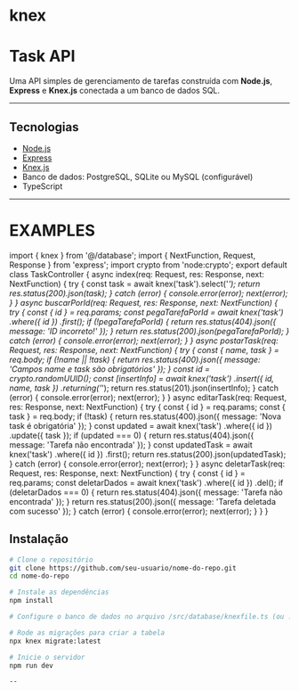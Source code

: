 # knex
# Task API

Uma API simples de gerenciamento de tarefas construída com **Node.js**, **Express** e **Knex.js** conectada a um banco de dados SQL.

---

## Tecnologias

- [Node.js](https://nodejs.org/)
- [Express](https://expressjs.com/)
- [Knex.js](https://knexjs.org/)
- Banco de dados: PostgreSQL, SQLite ou MySQL (configurável)
- TypeScript

---

# EXAMPLES

import { knex } from '@/database';
import { NextFunction, Request, Response } from 'express';
import crypto from 'node:crypto';
export default class TaskController {
    async index(req: Request, res: Response, next: NextFunction) {
        try {
            const task = await knex('task').select('*');
            return res.status(200).json(task);
        } catch (error) {
            console.error(error);
            next(error);
        }
    }
    async buscarPorId(req: Request, res: Response, next: NextFunction) {
        try {
            const { id } = req.params;
            const pegaTarefaPorId = await knex('task')
                .where({ id })
                .first();
            if (!pegaTarefaPorId) {
                return res.status(404).json({ message: 'ID incorreto!' });
            }
            return res.status(200).json(pegaTarefaPorId);
        } catch (error) {
            console.error(error);
            next(error);
        }
    }
    async postarTask(req: Request, res: Response, next: NextFunction) {
        try {
            const { name, task } = req.body;
            if (!name || !task) {
                return res.status(400).json({ message: 'Campos name e task são obrigatórios' });
            }
            const id = crypto.randomUUID();
            const [insertInfo] = await knex('task')
                .insert({ id, name, task })
                .returning('*');
            return res.status(201).json(insertInfo);
        } catch (error) {
            console.error(error);
            next(error);
        }
    }
    async editarTask(req: Request, res: Response, next: NextFunction) {
        try {
            const { id } = req.params;
            const { task } = req.body;
            if (!task) {
                return res.status(400).json({ message: 'Nova task é obrigatória' });
            }
            const updated = await knex('task')
                .where({ id })
                .update({ task });
            if (updated === 0) {
                return res.status(404).json({ message: 'Tarefa não encontrada' });
            }
            const updatedTask = await knex('task')
                .where({ id })
                .first();
            return res.status(200).json(updatedTask);
        } catch (error) {
            console.error(error);
            next(error);
        }
    }
    async deletarTask(req: Request, res: Response, next: NextFunction) {
        try {
            const { id } = req.params;
            const deletarDados = await knex('task')
                .where({ id })
                .del();
            if (deletarDados === 0) {
                return res.status(404).json({ message: 'Tarefa não encontrada' });
            }
            return res.status(200).json({ message: 'Tarefa deletada com sucesso' });
        } catch (error) {
            console.error(error);
            next(error);
        }
    }
}

## Instalação

```bash
# Clone o repositório
git clone https://github.com/seu-usuario/nome-do-repo.git
cd nome-do-repo

# Instale as dependências
npm install

# Configure o banco de dados no arquivo /src/database/knexfile.ts (ou .js)

# Rode as migrações para criar a tabela
npx knex migrate:latest

# Inicie o servidor
npm run dev

--


